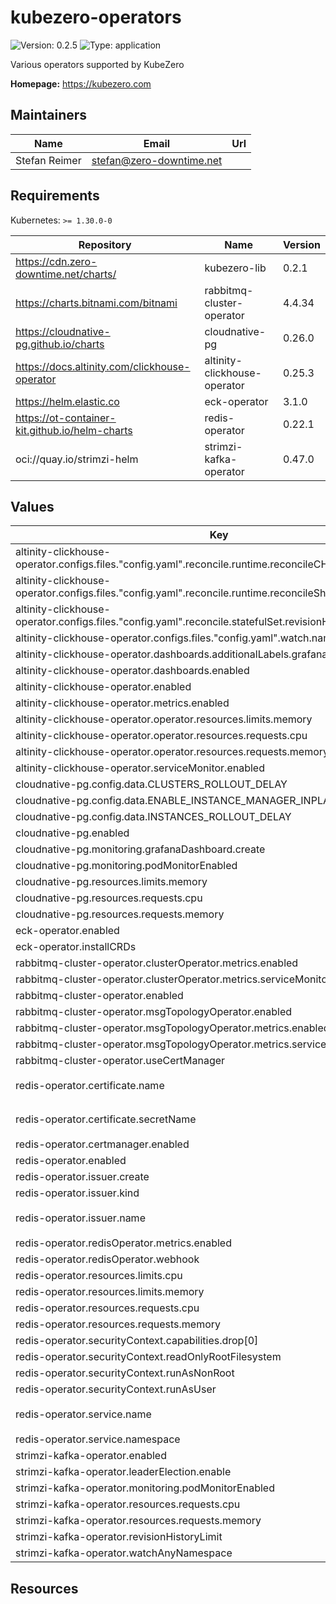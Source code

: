 # kubezero-operators

![Version: 0.2.5](https://img.shields.io/badge/Version-0.2.5-informational?style=flat-square) ![Type: application](https://img.shields.io/badge/Type-application-informational?style=flat-square)

Various operators supported by KubeZero

**Homepage:** <https://kubezero.com>

## Maintainers

| Name | Email | Url |
| ---- | ------ | --- |
| Stefan Reimer | <stefan@zero-downtime.net> |  |

## Requirements

Kubernetes: `>= 1.30.0-0`

| Repository | Name | Version |
|------------|------|---------|
| https://cdn.zero-downtime.net/charts/ | kubezero-lib | 0.2.1 |
| https://charts.bitnami.com/bitnami | rabbitmq-cluster-operator | 4.4.34 |
| https://cloudnative-pg.github.io/charts | cloudnative-pg | 0.26.0 |
| https://docs.altinity.com/clickhouse-operator | altinity-clickhouse-operator | 0.25.3 |
| https://helm.elastic.co | eck-operator | 3.1.0 |
| https://ot-container-kit.github.io/helm-charts | redis-operator | 0.22.1 |
| oci://quay.io/strimzi-helm | strimzi-kafka-operator | 0.47.0 |

## Values

| Key | Type | Default | Description |
|-----|------|---------|-------------|
| altinity-clickhouse-operator.configs.files."config.yaml".reconcile.runtime.reconcileCHIsThreadsNumber | int | `2` |  |
| altinity-clickhouse-operator.configs.files."config.yaml".reconcile.runtime.reconcileShardsThreadsNumber | int | `1` |  |
| altinity-clickhouse-operator.configs.files."config.yaml".reconcile.statefulSet.revisionHistoryLimit | int | `2` |  |
| altinity-clickhouse-operator.configs.files."config.yaml".watch.namespaces[0] | string | `".*"` |  |
| altinity-clickhouse-operator.dashboards.additionalLabels.grafana_dashboard | string | `"1"` |  |
| altinity-clickhouse-operator.dashboards.enabled | bool | `false` |  |
| altinity-clickhouse-operator.enabled | bool | `false` |  |
| altinity-clickhouse-operator.metrics.enabled | bool | `false` |  |
| altinity-clickhouse-operator.operator.resources.limits.memory | string | `"128Mi"` |  |
| altinity-clickhouse-operator.operator.resources.requests.cpu | string | `"10m"` |  |
| altinity-clickhouse-operator.operator.resources.requests.memory | string | `"32Mi"` |  |
| altinity-clickhouse-operator.serviceMonitor.enabled | bool | `false` |  |
| cloudnative-pg.config.data.CLUSTERS_ROLLOUT_DELAY | string | `"60"` |  |
| cloudnative-pg.config.data.ENABLE_INSTANCE_MANAGER_INPLACE_UPDATES | string | `"true"` |  |
| cloudnative-pg.config.data.INSTANCES_ROLLOUT_DELAY | string | `"10"` |  |
| cloudnative-pg.enabled | bool | `false` |  |
| cloudnative-pg.monitoring.grafanaDashboard.create | bool | `false` |  |
| cloudnative-pg.monitoring.podMonitorEnabled | bool | `false` |  |
| cloudnative-pg.resources.limits.memory | string | `"128Mi"` |  |
| cloudnative-pg.resources.requests.cpu | string | `"10m"` |  |
| cloudnative-pg.resources.requests.memory | string | `"32Mi"` |  |
| eck-operator.enabled | bool | `false` |  |
| eck-operator.installCRDs | bool | `false` |  |
| rabbitmq-cluster-operator.clusterOperator.metrics.enabled | bool | `false` |  |
| rabbitmq-cluster-operator.clusterOperator.metrics.serviceMonitor.enabled | bool | `true` |  |
| rabbitmq-cluster-operator.enabled | bool | `false` |  |
| rabbitmq-cluster-operator.msgTopologyOperator.enabled | bool | `false` |  |
| rabbitmq-cluster-operator.msgTopologyOperator.metrics.enabled | bool | `false` |  |
| rabbitmq-cluster-operator.msgTopologyOperator.metrics.serviceMonitor.enabled | bool | `true` |  |
| rabbitmq-cluster-operator.useCertManager | bool | `true` |  |
| redis-operator.certificate.name | string | `"redis-operator-webhook"` |  |
| redis-operator.certificate.secretName | string | `"redis-operator-webhook-cert"` |  |
| redis-operator.certmanager.enabled | bool | `true` |  |
| redis-operator.enabled | bool | `false` |  |
| redis-operator.issuer.create | bool | `false` |  |
| redis-operator.issuer.kind | string | `"ClusterIssuer"` |  |
| redis-operator.issuer.name | string | `"kubezero-local-ca-issuer"` |  |
| redis-operator.redisOperator.metrics.enabled | bool | `false` |  |
| redis-operator.redisOperator.webhook | bool | `true` |  |
| redis-operator.resources.limits.cpu | string | `"500m"` |  |
| redis-operator.resources.limits.memory | string | `"128Mi"` |  |
| redis-operator.resources.requests.cpu | string | `"10m"` |  |
| redis-operator.resources.requests.memory | string | `"32Mi"` |  |
| redis-operator.securityContext.capabilities.drop[0] | string | `"ALL"` |  |
| redis-operator.securityContext.readOnlyRootFilesystem | bool | `true` |  |
| redis-operator.securityContext.runAsNonRoot | bool | `true` |  |
| redis-operator.securityContext.runAsUser | int | `1000` |  |
| redis-operator.service.name | string | `"redis-operator-webhook"` |  |
| redis-operator.service.namespace | string | `"operators"` |  |
| strimzi-kafka-operator.enabled | bool | `false` |  |
| strimzi-kafka-operator.leaderElection.enable | bool | `false` |  |
| strimzi-kafka-operator.monitoring.podMonitorEnabled | bool | `false` |  |
| strimzi-kafka-operator.resources.requests.cpu | string | `"20m"` |  |
| strimzi-kafka-operator.resources.requests.memory | string | `"256Mi"` |  |
| strimzi-kafka-operator.revisionHistoryLimit | int | `2` |  |
| strimzi-kafka-operator.watchAnyNamespace | bool | `true` |  |

## Resources
